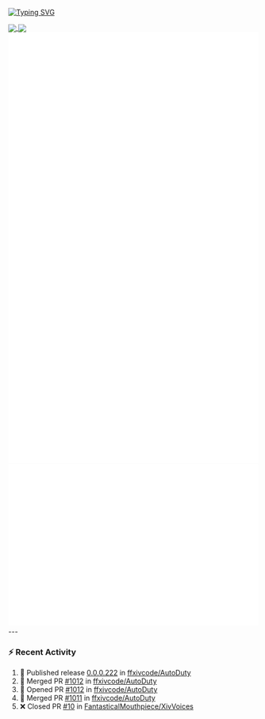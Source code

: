 [![Typing SVG](https://readme-typing-svg.demolab.com?font=Fira+Code&duration=1000&pause=1000&multiline=true&repeat=false&width=435&lines=Simon+Latusek+%7C+Gameplay+Engineer)](https://git.io/typing-svg)

<a href="https://github.com/anuraghazra/github-readme-stats">
  <img height=200 align="center" src="https://github-readme-stats.vercel.app/api?username=erdelf&theme=radical" />
</a>
<a href="https://github.com/anuraghazra/convoychat">
  <img height=200 align="center" src="https://streak-stats.demolab.com?user=erdelf&theme=radical&mode=weekly" />
</a>

<picture>
  <img src="/github-metrics.svg" alt="Metrics">
</picture>

<picture>
  <img src="/github-metrics-achievements.svg" alt="Achievements">
</picture>
---

### :zap: Recent Activity
<!--START_SECTION:activity-->
1. 🚀 Published release [0.0.0.222](https://github.com/ffxivcode/AutoDuty/releases/tag/0.0.0.222) in [ffxivcode/AutoDuty](https://github.com/ffxivcode/AutoDuty)
2. 🎉 Merged PR [#1012](https://github.com/ffxivcode/AutoDuty/pull/1012) in [ffxivcode/AutoDuty](https://github.com/ffxivcode/AutoDuty)
3. 💪 Opened PR [#1012](https://github.com/ffxivcode/AutoDuty/pull/1012) in [ffxivcode/AutoDuty](https://github.com/ffxivcode/AutoDuty)
4. 🎉 Merged PR [#1011](https://github.com/ffxivcode/AutoDuty/pull/1011) in [ffxivcode/AutoDuty](https://github.com/ffxivcode/AutoDuty)
5. ❌ Closed PR [#10](https://github.com/FantasticalMouthpiece/XivVoices/pull/10) in [FantasticalMouthpiece/XivVoices](https://github.com/FantasticalMouthpiece/XivVoices)
<!--END_SECTION:activity-->

<!--
**erdelf/erdelf** is a ✨ _special_ ✨ repository because its `README.md` (this file) appears on your GitHub profile.

Here are some ideas to get you started:

- 🔭 I’m currently working on ...
- 🌱 I’m currently learning ...
- 👯 I’m looking to collaborate on ...
- 🤔 I’m looking for help with ...
- 💬 Ask me about ...
- 📫 How to reach me: ...
- 😄 Pronouns: ...
- ⚡ Fun fact: ...
-->
